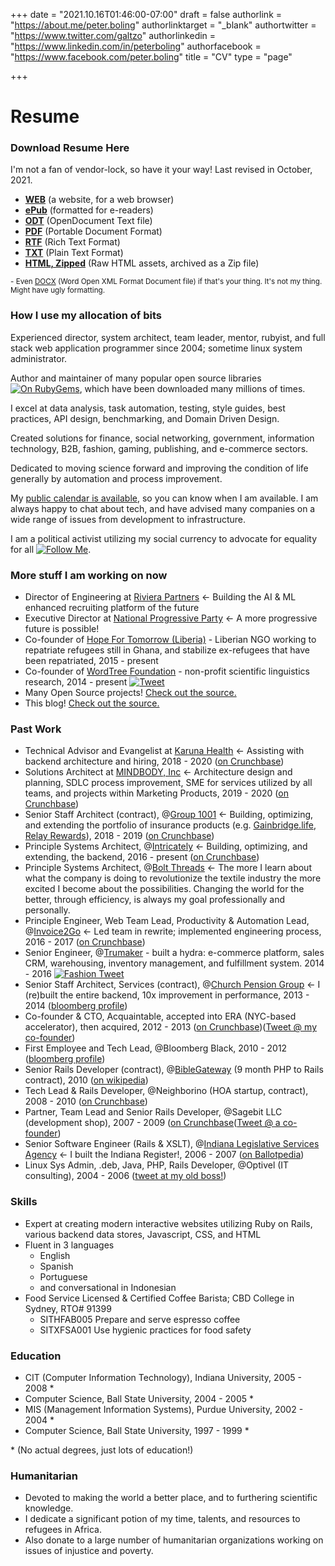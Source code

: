 +++
date = "2021.10.16T01:46:00-07:00"
draft = false
authorlink = "https://about.me/peter.boling"
authorlinktarget = "_blank"
authortwitter = "https://www.twitter.com/galtzo"
authorlinkedin = "https://www.linkedin.com/in/peterboling"
authorfacebook = "https://www.facebook.com/peter.boling"
title = "CV"
type = "page"

+++

# Resume

### Download Resume Here <i class="fas fa-level-down"></i>

I'm not a fan of vendor-lock, so have it your way!  Last revised in October, 2021.

- **[WEB](http://resume.peterboling.com)** (a website, for a web browser)
- **[ePub](/cv/Peter_Boling_Resume_2021.10.16.epub)** (formatted for e-readers)
- **[ODT](/cv/Peter_Boling_Resume_2021.10.16.odt)** (OpenDocument Text file)
- **[PDF](/cv/Peter_Boling_Resume_2021.10.16.pdf)** (Portable Document Format)
- **[RTF](/cv/Peter_Boling_Resume_2021.10.16.rtf)** (Rich Text Format)
- **[TXT](/cv/Peter_Boling_Resume_2021.10.16.txt)** (Plain Text Format)
- **[HTML, Zipped](/cv/Peter_Boling_Resume_2021.10.16.zip)** (Raw HTML assets, archived as a Zip file)

<small>- Even [DOCX](/cv/Peter_Boling_Resume_2021.10.16.docx) (Word Open XML Format Document file) if that's your thing.  It's not my thing.  Might have ugly formatting.</small>

### How I use my allocation of bits

Experienced director, system architect, team leader, mentor, rubyist, and full stack web application programmer since 2004; sometime linux system administrator.

Author and maintainer of many popular open source libraries [![On RubyGems](https://img.shields.io/gem/u/pboling.svg)](https://rubygems.org/profiles/pboling), which have been downloaded many millions of times.

I excel at data analysis, task automation, testing, style guides, best practices, API design, benchmarking, and Domain Driven Design.

Created solutions for finance, social networking, government, information technology, B2B, fashion, gaming, publishing, and e-commerce sectors.

Dedicated to moving science forward and improving the condition of life generally by automation and process improvement.

My [public calendar is available](https://calendar.google.com/calendar/embed?src=peter.boling%40gmail.com&ctz=America/Los_Angeles), so you can know when I am available.  I am always happy to chat about tech, and have advised many companies on a wide range of issues from development to infrastructure.

I am a political activist utilizing my social currency to advocate for equality for all [![Follow Me](https://img.shields.io/twitter/follow/galtzo.svg?style=social&label=Follow)](http://twitter.com/intent/user?screen_name=galtzo).

### More stuff I am working on now

* Director of Engineering at [Riviera Partners](https://rivierapartners.com) &larr; Building the AI & ML enhanced recruiting platform of the future
* Executive Director at [National Progressive Party](https://nationalprogressiveparty.org) &larr; A more progressive future is possible!
* Co-founder of [Hope For Tomorrow (Liberia)](https://www.facebook.com/hope.for.tomorrow.liberia/) - Liberian NGO working to repatriate refugees still in Ghana, and stabilize ex-refugees that have been repatriated, 2015 - present
* Co-founder of [WordTree Foundation](http://wordtree.org) - non-profit scientific linguistics research, 2014 - present
[![Tweet](https://img.shields.io/twitter/url/http/wordtree.org.svg?style=social)](https://twitter.com/intent/tweet?text=Interesting:&amp;url=http%3A%2F%2Fwordtree.org)
* Many Open Source projects! [Check out the source.](https://github.com/pboling/)
* This blog! [Check out the source.](https://github.com/pboling/railsbling.com)

### Past Work

* Technical Advisor and Evangelist at [Karuna Health](https://meetkaruna.com/) &larr; Assisting with backend architecture and hiring, 2018 - 2020 ([on Crunchbase](https://www.crunchbase.com/organization/karuna))
* Solutions Architect at [MINDBODY, Inc](https://www.mindbodyonline.com/) &larr; Architecture design and planning, SDLC process improvement, SME for services utilized by all teams, and projects within Marketing Products, 2019 - 2020 ([on Crunchbase](https://www.crunchbase.com/organization/mindbody))
* Senior Staff Architect (contract), @[Group 1001](https://www.group1001.com) &larr; Building, optimizing, and extending the portfolio of insurance products (e.g. [Gainbridge.life](https://gainbridge.life), [Relay Rewards](https://relayrewards.com)), 2018 - 2019 ([on Crunchbase](https://www.crunchbase.com/organization/group1001))
* Principle Systems Architect, @[Intricately](https://intricately.com/) &larr; Building, optimizing, and extending, the backend, 2016 - present ([on Crunchbase](https://www.crunchbase.com/organization/intricately#/entity))
* Principle Systems Architect, @[Bolt Threads](https://boltthreads.com/) &larr; The more I learn about what the company is doing to revolutionize the textile industry the more excited I become about the possibilities.  Changing the world for the better, through efficiency, is always my goal professionally and personally.
* Principle Engineer, Web Team Lead, Productivity & Automation Lead, @[Invoice2Go](https://www.invoice2go.com) &larr; Led team in rewrite; implemented engineering process, 2016 - 2017 ([on Crunchbase](https://www.crunchbase.com/organization/invoice2go))
* Senior Engineer, @[Trumaker](http://www.trumaker.com) - built a hydra: e-commerce platform, sales CRM, warehousing, inventory management, and fulfillment system. 2014 - 2016 
[![Fashion Tweet](https://img.shields.io/twitter/url/https/trumaker.com.svg?style=social)](https://twitter.com/intent/tweet?text=Shirts:&amp;url=https%3A%2F%2Ftrumaker.com)
* Senior Staff Architect, Services (contract), @[Church Pension Group](https://www.cpg.org/) &larr; I (re)built the entire backend, 10x improvement in performance, 2013 - 2014 ([bloomberg profile](http://www.bloomberg.com/research/stocks/private/snapshot.asp?privcapId=3648509))
* Co-founder & CTO, Acquaintable, accepted into ERA (NYC-based accelerator), then acquired, 2012 - 2013 ([on Crunchbase](https://www.crunchbase.com/organization/acquaintable))([Tweet @ my co-founder](https://twitter.com/joeljrod))
* First Employee and Tech Lead, @Bloomberg Black, 2010 - 2012 ([bloomberg profile](http://www.bloomberg.com/research/stocks/private/snapshot.asp?privcapId=160210))
* Senior Rails Developer (contract), @[BibleGateway](https://www.biblegateway.com/) (9 month PHP to Rails contract), 2010 ([on wikipedia](https://en.wikipedia.org/wiki/BibleGateway.com))
* Tech Lead & Rails Developer, @Neighborino (HOA startup, contract), 2008 - 2010 ([on Crunchbase](https://www.crunchbase.com/organization/neighborino))
* Partner, Team Lead and Senior Rails Developer, @Sagebit LLC (development shop), 2007 - 2009 ([on Crunchbase](https://www.crunchbase.com/organization/sagebit)([Tweet @ a co-founder](https://twitter.com/ben_mishkin))
* Senior Software Engineer (Rails & XSLT), @[Indiana Legislative Services Agency](http://www.in.gov/legislative/register/irtoc.htm) &larr; I built the Indiana Register!, 2006 - 2007 ([on Ballotpedia](http://ballotpedia.org/Indiana_Legislative_Services_Agency))
* Linux Sys Admin, .deb, Java, PHP, Rails Developer, @Optivel (IT consulting), 2004 - 2006 ([tweet at my old boss!](https://twitter.com/macksmind))

### Skills

* Expert at creating modern interactive websites utilizing Ruby on Rails, various backend data stores, Javascript, CSS, and HTML
* Fluent in 3 languages
  * English
  * Spanish
  * Portuguese
  * and conversational in Indonesian
* Food Service Licensed & Certified Coffee Barista; CBD College in Sydney, RTO# 91399
  * SITHFAB005 Prepare and serve espresso coffee
  * SITXFSA001 Use hygienic practices for food safety

### Education

* CIT (Computer Information Technology), Indiana University, 2005 - 2008 \*
* Computer Science, Ball State University, 2004 - 2005 \*
* MIS (Management Information Systems), Purdue University, 2002 - 2004 \*
* Computer Science, Ball State University, 1997 - 1999 \*

\* (No actual degrees, just lots of education!)

### Humanitarian

* Devoted to making the world a better place, and to furthering scientific knowledge.
* I dedicate a significant potion of my time, talents, and resources to refugees in Africa.
* Also donate to a large number of humanitarian organizations working on issues of injustice and poverty.
